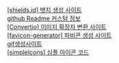 [[shields.id] 뱃지 생성 사이트](https://shields.io) </br>
[github Readme 커스텀 정보](https://github.com/anuraghazra/github-readme-stats/blob/master/docs/readme_kr.md) </br>
[[Convertio] 이미지 확장자 변환 사이트](https://convertio.co/kr/)</br>
[[favicon-generator] 파비콘 생성 사이트](https://www.favicon-generator.org) </br>
[gif생성사이트](https://ezgif.com/maker) </br>
[[simpleIcons] 심플 아이콘 코드](https://simpleicons.org)</br>
